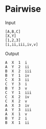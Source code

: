 # Pairwise

Input
```
[A,B,C]
[X,Y]
[1,2,3]
[i,ii,iii,iv,v]

```
Output
```
A  X  1  i
A  Y  2  ii
B  X  2  iii
B  Y  1  iv
C  X  3  ii
C  Y  3  i
B  Y  3  v
C  Y  1  iii
C  X  2  iv
C  X  2  v
A  X  3  iv
A  Y  3  iii
A  X  1  v
B  Y  2  i
B  X  1  ii
```
